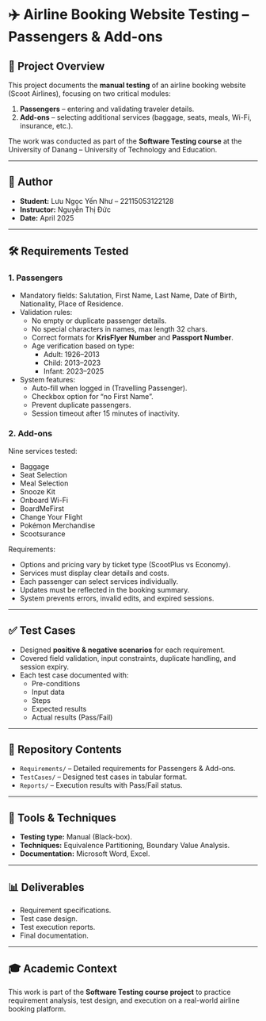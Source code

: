 # ✈️ Airline Booking Website Testing – Passengers & Add-ons

## 📌 Project Overview
This project documents the **manual testing** of an airline booking website (Scoot Airlines), focusing on two critical modules:
1. **Passengers** – entering and validating traveler details.  
2. **Add-ons** – selecting additional services (baggage, seats, meals, Wi-Fi, insurance, etc.).  

The work was conducted as part of the **Software Testing course** at the University of Danang – University of Technology and Education.  

---

## 👤 Author
- **Student:** Lưu Ngọc Yến Như – 22115053122128  
- **Instructor:** Nguyễn Thị Đức  
- **Date:** April 2025  

---

## 🛠️ Requirements Tested

### 1. Passengers
- Mandatory fields: Salutation, First Name, Last Name, Date of Birth, Nationality, Place of Residence.  
- Validation rules:  
  - No empty or duplicate passenger details.  
  - No special characters in names, max length 32 chars.  
  - Correct formats for **KrisFlyer Number** and **Passport Number**.  
  - Age verification based on type:  
    - Adult: 1926–2013  
    - Child: 2013–2023  
    - Infant: 2023–2025  
- System features:  
  - Auto-fill when logged in (Travelling Passenger).  
  - Checkbox option for “no First Name”.  
  - Prevent duplicate passengers.  
  - Session timeout after 15 minutes of inactivity.  

### 2. Add-ons
Nine services tested:  
- Baggage  
- Seat Selection  
- Meal Selection  
- Snooze Kit  
- Onboard Wi-Fi  
- BoardMeFirst  
- Change Your Flight  
- Pokémon Merchandise  
- Scootsurance  

Requirements:  
- Options and pricing vary by ticket type (ScootPlus vs Economy).  
- Services must display clear details and costs.  
- Each passenger can select services individually.  
- Updates must be reflected in the booking summary.  
- System prevents errors, invalid edits, and expired sessions.  

---

## ✅ Test Cases
- Designed **positive & negative scenarios** for each requirement.  
- Covered field validation, input constraints, duplicate handling, and session expiry.  
- Each test case documented with:  
  - Pre-conditions  
  - Input data  
  - Steps  
  - Expected results  
  - Actual results (Pass/Fail)  

---

## 📂 Repository Contents
- `Requirements/` – Detailed requirements for Passengers & Add-ons.  
- `TestCases/` – Designed test cases in tabular format.  
- `Reports/` – Execution results with Pass/Fail status.  

---

## 🚀 Tools & Techniques
- **Testing type:** Manual (Black-box).  
- **Techniques:** Equivalence Partitioning, Boundary Value Analysis.  
- **Documentation:** Microsoft Word, Excel.  

---

## 📊 Deliverables
- Requirement specifications.  
- Test case design.  
- Test execution reports.  
- Final documentation.  

---

## 🎓 Academic Context
This work is part of the **Software Testing course project** to practice requirement analysis, test design, and execution on a real-world airline booking platform.
